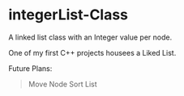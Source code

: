 # integerList-Class
A linked list class with an Integer value per node.


One of my first C++ projects housees a Liked List.

Future Plans:
> Move Node
> Sort List
